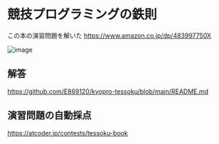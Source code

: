 # 競技プログラミングの鉄則

この本の演習問題を解いた
https://www.amazon.co.jp/dp/483997750X


![image](https://github.com/shining-ai/algorithm/assets/132378321/0116d729-1e16-46a4-9a73-690afdbeee67)


## 解答
https://github.com/E869120/kyopro-tessoku/blob/main/README.md

## 演習問題の自動採点
https://atcoder.jp/contests/tessoku-book
